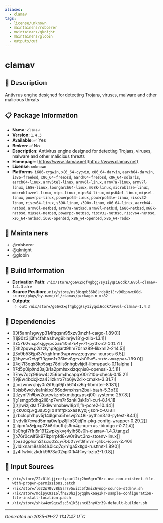 ```yaml
---
aliases:
  - clamav
tags:
  - license/unknown
  - maintainers/robberer
  - maintainers/qknight
  - maintainers/globin
  - outputs/out
---
```


# clamav

## 📝 Description

Antivirus engine designed for detecting Trojans, viruses, malware and other malicious threats

## 📋 Package Information

- **Name**: `clamav`
- **Version**: `1.4.3`
- **Available**: ✅ Yes
- **Broken**: ✅ No
- **Description**: Antivirus engine designed for detecting Trojans, viruses, malware and other malicious threats
- **Homepage**: [https://www.clamav.net](https://www.clamav.net)
- **License**: `unknown`
- **Platforms**: `i686-cygwin`, `x86_64-cygwin`, `x86_64-darwin`, `aarch64-darwin`, `i686-freebsd`, `x86_64-freebsd`, `aarch64-freebsd`, `x86_64-solaris`, `aarch64-linux`, `armv5tel-linux`, `armv6l-linux`, `armv7a-linux`, `armv7l-linux`, `i686-linux`, `loongarch64-linux`, `m68k-linux`, `microblaze-linux`, `microblazeel-linux`, `mips-linux`, `mips64-linux`, `mips64el-linux`, `mipsel-linux`, `powerpc-linux`, `powerpc64-linux`, `powerpc64le-linux`, `riscv32-linux`, `riscv64-linux`, `s390-linux`, `s390x-linux`, `x86_64-linux`, `aarch64-netbsd`, `armv6l-netbsd`, `armv7a-netbsd`, `armv7l-netbsd`, `i686-netbsd`, `m68k-netbsd`, `mipsel-netbsd`, `powerpc-netbsd`, `riscv32-netbsd`, `riscv64-netbsd`, `x86_64-netbsd`, `i686-openbsd`, `x86_64-openbsd`, `x86_64-redox`
## 👥 Maintainers

- @robberer
- @qknight
- @globin


## 🔧 Build Information

- **Derivation Path**: `/nix/store/g66v2xqf4gbgg7sy1iyqsi6cdk7i6v6l-clamav-1.4.3.drv`
- **Source Position**: `/nix/store/ns30sqxb36k8jrds8z18rv96bpnwc60d-source/pkgs/by-name/cl/clamav/package.nix:82`
- **Outputs**:
  - `out`:  `/nix/store/g66v2xqf4gbgg7sy1iyqsi6cdk7i6v6l-clamav-1.4.3`

## 🔗 Dependencies

- [[0f5ann1sgwyp31vlfqqsnr95xzv3mzhf-cargo-1.89.0]]
- [[1j90z3lj3fn4fahaishwg9blnrjw181g-zlib-1.3.1]]
- [[257k0vnqp1xjgyrpc5as1r0nl7s4yv71-python3-3.13.7]]
- [[3h2pqwsp2izzlynp9gjar39hm70nnz89-libxml2-2.14.5]]
- [[3x9b536jpi37ckghfmn3wprwwzzcgvaw-ncurses-6.5]]
- [[4bycw2rdgf33gmn1z26knv8grxxh06w5-rustc-wrapper-1.89.0]]
- [[4cj7l3qqb8kp5sqz78diis8nhgbvhjdf-libmspack-0.11alpha]]
- [[7d5p0ip9nd3aj3r1a2pmhsxxizqqnis8-openssl-3.5.1]]
- [[7nw7qzp99bw4c256bm4hcapqx00r210p-check-0.15.2]]
- [[9j8w4bcicjkza42lizkrrx7sb6jw2qik-cmake-3.31.7]]
- [[bczwnwvjhjy0n2if6jgi9jfk5614xz6q-libmilter-8.18.1]]
- [[bjsb6wdjykafnkixq156qdvmxhsm2bai-bash-5.3p3]]
- [[dzynf7h9bw2qvzwkzm5kmjbgqzpsxj00-systemd-257.8]]
- [[g1smgp5dhq2ii8np7vm7n5znki3ak1b1-curl-8.14.1]]
- [[izjrwizjx9aif73k8wmnxbnwl8p11jfh-pcre2-10.44]]
- [[jck0dxj37g3s35g1b1rmfpk5xas10ydj-json-c-0.18]]
- [[lrbclcph1hpv5j144lgma5lmswj2c48l-python3.13-pytest-8.4.1]]
- [[lvdvlk7cwad5mna0wfpz8jllb30jdj1n-pkg-config-wrapper-0.29.2]]
- [[nlpmfx8yjpxg73b8rlbc1hljs5m4gmqc-rust-bindgen-0.72.0]]
- [[p0hgf7f1ri5r1912wpkykvg4ylh58v0h-clamav-1.4.3.tar.gz]]
- [[p76r0cwlf6k97ibprrpfd8xw0r8wc3nx-stdenv-linux]]
- [[pasdgphxm21zciq62qw7bb0vwfdifmvn-glibc-iconv-2.40]]
- [[vldixnarn8sh84ls0lcq7qxh1ga5x8gd-rustfmt-1.89.0]]
- [[y4lfwlviqzkdrk9973a02vpl0fk4h1vy-bzip2-1.0.8]]

## 📁 Input Sources

- `/nix/store/22z0lkljjrcrfycacl2iy2hm6grn76zz-use-non-existent-file-with-proper-permissions.patch`
- `/nix/store/l622p70vy8k5sh7y5wizi5f2mic6ynpg-source-stdenv.sh`
- `/nix/store/mqipy69z16lfh220h2jpyqqh8k6ag1kr-sample-configuration-file-install-location.patch`
- `/nix/store/shkw4qm9qcw5sc5n1k5jznc83ny02r39-default-builder.sh`

---
*Generated on 2025-09-27 11:47:47 UTC*
